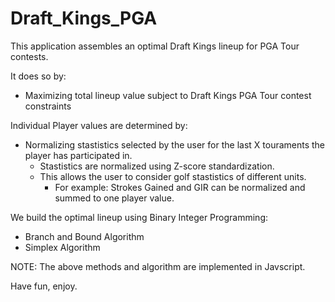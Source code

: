 # Draft_Kings_PGA

This application assembles an optimal Draft Kings lineup for PGA Tour contests. 

It does so by:
* Maximizing total lineup value subject to Draft Kings PGA Tour contest constraints

Individual Player values are determined by:
* Normalizing stastistics selected by the user for the last X touraments the player has participated in.
  * Stastistics are normalized using Z-score standardization. 
  * This allows the user to consider golf stastistics of different units.
    * For example: Strokes Gained and GIR can be normalized and summed to one player value.

We build the optimal lineup using Binary Integer Programming:
  * Branch and Bound Algorithm
  * Simplex Algorithm

NOTE: The above methods and algorithm are implemented in Javscript.

Have fun, enjoy.
